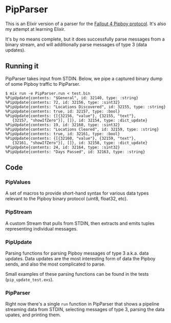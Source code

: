 # PipParser

This is an Elixir version of a parser for the [Fallout 4 Pipboy protocol](https://github.com/mattbaker/pipboy-explorations). It's also my attempt at learning Elixir.

It's by no means complete, but it does successfully parse messages from a binary stream, and will additionally parse messages of type 3 (data updates).

## Running it

PipParser takes input from STDIN. Below, we pipe a captured binary dump of some Pipboy traffic to PipParser.

```
$ mix run -e PipParser.run < test.bin
%PipUpdate{contents: "$General", id: 32140, type: :string}
%PipUpdate{contents: 72, id: 32156, type: :sint32}
%PipUpdate{contents: "Locations Discovered", id: 32155, type: :string}
%PipUpdate{contents: true, id: 32157, type: :bool}
%PipUpdate{contents: {[{32156, "value"}, {32155, "text"},
   {32157, "showIfZero"}], []}, id: 32154, type: :dict_update}
%PipUpdate{contents: 19, id: 32160, type: :sint32}
%PipUpdate{contents: "Locations Cleared", id: 32159, type: :string}
%PipUpdate{contents: true, id: 32161, type: :bool}
%PipUpdate{contents: {[{32160, "value"}, {32159, "text"},
   {32161, "showIfZero"}], []}, id: 32158, type: :dict_update}
%PipUpdate{contents: 24, id: 32164, type: :sint32}
%PipUpdate{contents: "Days Passed", id: 32163, type: :string}
```

## Code

### PipValues
A set of macros to provide short-hand syntax for various data types relevant to the Pipboy binary protocol (uint8, float32, etc).

### PipStream
A custom Stream that pulls from STDIN, then extracts and emits tuples representing individual messages.

### PipUpdate
Parsing functions for parsing Pipboy messages of type 3 a.k.a. data updates. Data updates are the most interesting form of data the Pipboy sends, and also the most complicated to parse.

Small examples of these parsing functions can be found in the tests (`pip_update_test.exs`).

### PipParser

Right now there's a single `run` function in PipParser that shows a pipeline streaming data from STDIN, selecting messages of type 3, parsing the data upates, and printing them.
